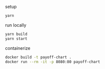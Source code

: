 setup

```bash
yarn
```

run locally

```bash
yarn build
yarn start
```

containerize

```bash
docker build -t payoff-chart .
docker run --rm -it -p 8080:80 payoff-chart
```
